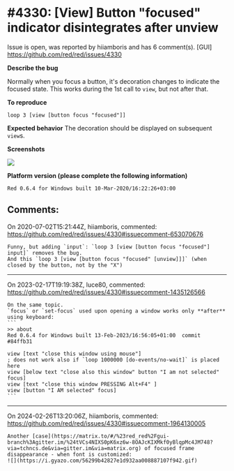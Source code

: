 
#4330: [View] Button "focused" indicator disintegrates after unview
================================================================================
Issue is open, was reported by hiiamboris and has 6 comment(s).
[GUI]
<https://github.com/red/red/issues/4330>

**Describe the bug**

Normally when you focus a button, it's decoration changes to indicate the focused state. This works during the 1st call to `view`, but not after that.

**To reproduce**

`loop 3 [view [button focus "focused"]]`

**Expected behavior**
The decoration should be displayed on subsequent `view`s.

**Screenshots**

![](https://i.gyazo.com/7c84cbfc20a9d4e39bfd9e585d596f82.gif)

**Platform version (please complete the following information)**
```
Red 0.6.4 for Windows built 10-Mar-2020/16:22:26+03:00
```



Comments:
--------------------------------------------------------------------------------

On 2020-07-02T15:21:44Z, hiiamboris, commented:
<https://github.com/red/red/issues/4330#issuecomment-653070676>

    Funny, but adding `input`: `loop 3 [view [button focus "focused"] input]` removes the bug.
    And this `loop 3 [view [button focus "focused" [unview]]]` (when closed by the button, not by the "X")

--------------------------------------------------------------------------------

On 2023-02-17T19:19:38Z, luce80, commented:
<https://github.com/red/red/issues/4330#issuecomment-1435126566>

    On the same topic.
    `focus` or `set-focus` used upon opening a window works only **after** using keyboard:
    ```
    >> about
    Red 0.6.4 for Windows built 13-Feb-2023/16:56:05+01:00  commit #84ffb31
    
    view [text "close this window using mouse"]
    ; does not work also if `loop 1000000 [do-events/no-wait]` is placed here
    view [below text "close also this window" button "I am not selected" focus]
    view [text "close this window PRESSING Alt+F4" ]
    view [button "I AM selected" focus]
    ```

--------------------------------------------------------------------------------

On 2024-02-26T13:20:06Z, hiiamboris, commented:
<https://github.com/red/red/issues/4330#issuecomment-1964130005>

    Another [case](https://matrix.to/#/%23red_red%2Fgui-branch%3Agitter.im/%24tVCs4NIXS0pK6xz6w-8OAJcKIXMkf0yBlqpMc4JM748?via=tchncs.de&via=gitter.im&via=matrix.org) of focused frame disappearance - when font is customized:
    ![](https://i.gyazo.com/56299b42827e1d932aa008887107f942.gif)

